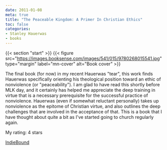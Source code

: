 ```yaml
---
date: 2011-01-08
meta: true
title: "The Peaceable Kingdom: A Primer In Christian Ethics"
toc: false
categories:
- Stanley Hauerwas
- books
---
```


{{< section "start" >}}
{{< figure src="https://images.booksense.com/images/541/015/9780268015541.jpg" type="margin" label="mn-cover" alt="Book cover" >}}

The final book (for now) in my recent Hauerwas "tear", this work finds Hauerwas specifically orienting his theological position toward an ethic of nonviolence (or "peaceability"). I am glad to have read this shortly before MLK day, and it certainly has helped me appreciate the deep training in virtue that is a necessary prerequisite for the successful practice of nonviolence. Hauerwas (even if somewhat reluctant personally) takes up nonviolence as the epitome of Christian virtue, and also outlines the deep challenges that are involved in the acceptance of that. This is a book that I have thought about quite a bit as I've started going to church regularly again.

My rating: 4 stars  

[IndieBound](https://www.indiebound.org/book/9780268015541)
